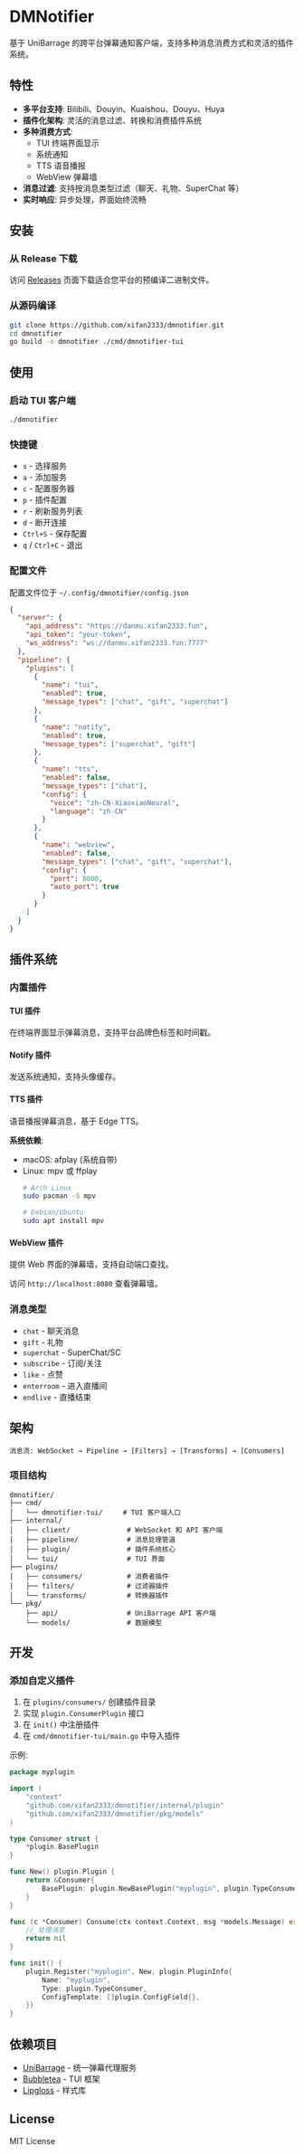 # DMNotifier

基于 UniBarrage 的跨平台弹幕通知客户端，支持多种消息消费方式和灵活的插件系统。

## 特性

- **多平台支持**: Bilibili、Douyin、Kuaishou、Douyu、Huya
- **插件化架构**: 灵活的消息过滤、转换和消费插件系统
- **多种消费方式**:
  - TUI 终端界面显示
  - 系统通知
  - TTS 语音播报
  - WebView 弹幕墙
- **消息过滤**: 支持按消息类型过滤（聊天、礼物、SuperChat 等）
- **实时响应**: 异步处理，界面始终流畅

## 安装

### 从 Release 下载

访问 [Releases](https://github.com/xifan2333/dmnotifier/releases) 页面下载适合您平台的预编译二进制文件。

### 从源码编译

```bash
git clone https://github.com/xifan2333/dmnotifier.git
cd dmnotifier
go build -o dmnotifier ./cmd/dmnotifier-tui
```

## 使用

### 启动 TUI 客户端

```bash
./dmnotifier
```

### 快捷键

- `s` - 选择服务
- `a` - 添加服务
- `c` - 配置服务器
- `p` - 插件配置
- `r` - 刷新服务列表
- `d` - 断开连接
- `Ctrl+S` - 保存配置
- `q` / `Ctrl+C` - 退出

### 配置文件

配置文件位于 `~/.config/dmnotifier/config.json`

```json
{
  "server": {
    "api_address": "https://danmu.xifan2333.fun",
    "api_token": "your-token",
    "ws_address": "ws://danmu.xifan2333.fun:7777"
  },
  "pipeline": {
    "plugins": [
      {
        "name": "tui",
        "enabled": true,
        "message_types": ["chat", "gift", "superchat"]
      },
      {
        "name": "notify",
        "enabled": true,
        "message_types": ["superchat", "gift"]
      },
      {
        "name": "tts",
        "enabled": false,
        "message_types": ["chat"],
        "config": {
          "voice": "zh-CN-XiaoxiaoNeural",
          "language": "zh-CN"
        }
      },
      {
        "name": "webview",
        "enabled": false,
        "message_types": ["chat", "gift", "superchat"],
        "config": {
          "port": 8080,
          "auto_port": true
        }
      }
    ]
  }
}
```

## 插件系统

### 内置插件

#### TUI 插件
在终端界面显示弹幕消息，支持平台品牌色标签和时间戳。

#### Notify 插件
发送系统通知，支持头像缓存。

#### TTS 插件
语音播报弹幕消息，基于 Edge TTS。

**系统依赖**:
- macOS: afplay (系统自带)
- Linux: mpv 或 ffplay
  ```bash
  # Arch Linux
  sudo pacman -S mpv

  # Debian/Ubuntu
  sudo apt install mpv
  ```

#### WebView 插件
提供 Web 界面的弹幕墙，支持自动端口查找。

访问 `http://localhost:8080` 查看弹幕墙。

### 消息类型

- `chat` - 聊天消息
- `gift` - 礼物
- `superchat` - SuperChat/SC
- `subscribe` - 订阅/关注
- `like` - 点赞
- `enterroom` - 进入直播间
- `endlive` - 直播结束

## 架构

```
消息流: WebSocket → Pipeline → [Filters] → [Transforms] → [Consumers]
```

### 项目结构

```
dmnotifier/
├── cmd/
│   └── dmnotifier-tui/     # TUI 客户端入口
├── internal/
│   ├── client/              # WebSocket 和 API 客户端
│   ├── pipeline/            # 消息处理管道
│   ├── plugin/              # 插件系统核心
│   └── tui/                 # TUI 界面
├── plugins/
│   ├── consumers/           # 消费者插件
│   ├── filters/             # 过滤器插件
│   └── transforms/          # 转换器插件
└── pkg/
    ├── api/                 # UniBarrage API 客户端
    └── models/              # 数据模型
```

## 开发

### 添加自定义插件

1. 在 `plugins/consumers/` 创建插件目录
2. 实现 `plugin.ConsumerPlugin` 接口
3. 在 `init()` 中注册插件
4. 在 `cmd/dmnotifier-tui/main.go` 中导入插件

示例:

```go
package myplugin

import (
    "context"
    "github.com/xifan2333/dmnotifier/internal/plugin"
    "github.com/xifan2333/dmnotifier/pkg/models"
)

type Consumer struct {
    *plugin.BasePlugin
}

func New() plugin.Plugin {
    return &Consumer{
        BasePlugin: plugin.NewBasePlugin("myplugin", plugin.TypeConsumer),
    }
}

func (c *Consumer) Consume(ctx context.Context, msg *models.Message) error {
    // 处理消息
    return nil
}

func init() {
    plugin.Register("myplugin", New, plugin.PluginInfo{
        Name: "myplugin",
        Type: plugin.TypeConsumer,
        ConfigTemplate: []plugin.ConfigField{},
    })
}
```

## 依赖项目

- [UniBarrage](https://github.com/BarryWangQwQ/UniBarrage) - 统一弹幕代理服务
- [Bubbletea](https://github.com/charmbracelet/bubbletea) - TUI 框架
- [Lipgloss](https://github.com/charmbracelet/lipgloss) - 样式库

## License

MIT License
